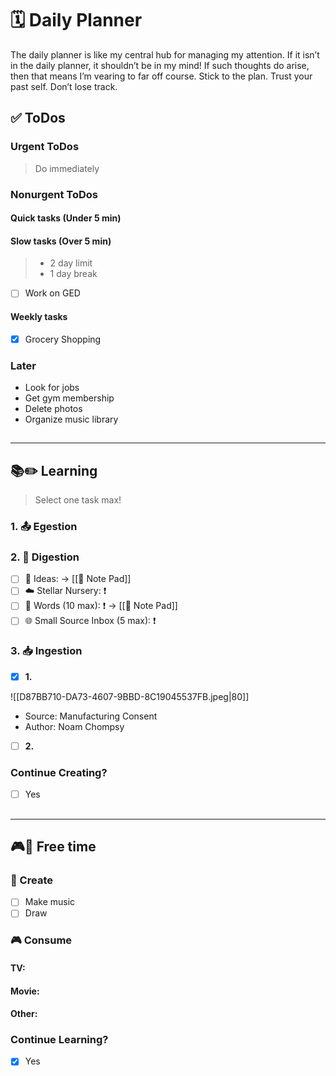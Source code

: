 # 🗓 Daily Planner

The daily planner is like my central hub for  managing my attention. If it isn’t in the daily planner, it shouldn’t be in my mind! If such thoughts do arise, then that means I’m vearing to far off course. Stick to the plan. Trust your past self. Don’t lose track.

## ✅ ToDos

### Urgent ToDos

> Do immediately



### Nonurgent ToDos

#### Quick tasks (Under 5 min)

#### Slow tasks (Over 5 min)

> - 2 day limit
> - 1 day break 

- [ ] Work on GED

#### Weekly tasks

- [x] Grocery Shopping

### Later

- Look for jobs
- Get gym membership 
- Delete photos
- Organize music library

##
___

## **📚✏️ Learning**

> Select one task max!

### 1. 📤 Egestion

### 2. 📝 Digestion

- [ ] 💭 Ideas:  -> [[📝 Note Pad]]
- [ ] ☁️ Stellar Nursery: ❗️
- [ ] 💬 Words (10 max): ❗️ -> [[📝 Note Pad]]
- [ ] 🌐 Small Source Inbox (5 max):  ❗️

### 3. 📥 Ingestion

- [x] **1.** 

![[D87BB710-DA73-4607-9BBD-8C19045537FB.jpeg|80]]

- Source: Manufacturing Consent
- Author: Noam Chompsy

>
- [ ] **2.**

### Continue Creating?

- [ ] Yes

##
___

## **🎮🎨 Free time**

### 🎨 Create

- [ ] Make music
- [ ] Draw

### 🎮 Consume

#### TV:



#### Movie: 



#### Other:



### Continue Learning?

- [x] Yes

